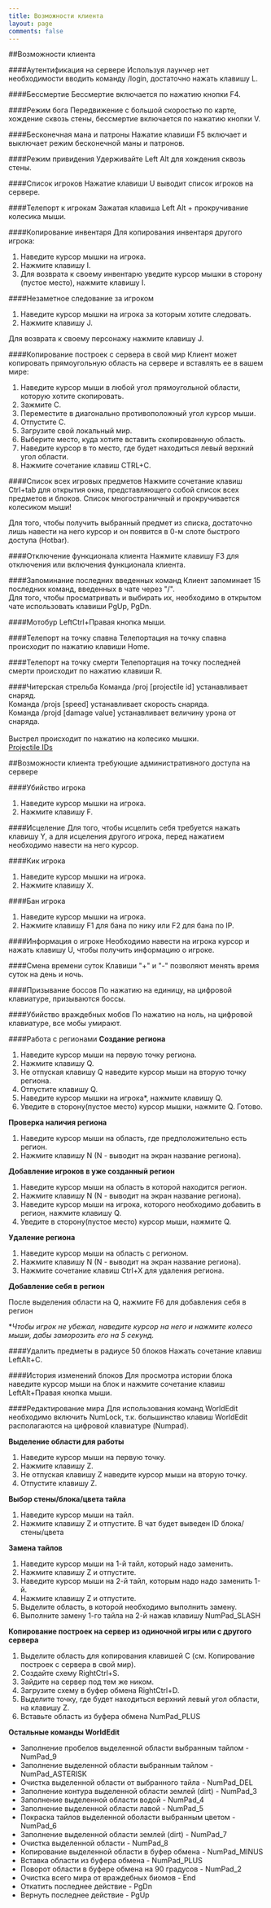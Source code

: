 ```yaml
---
title: Возможности клиента
layout: page
comments: false
---
```


##Возможности клиента

####Аутентификация на сервере
Используя лаунчер нет необходимости вводить команду /login, достаточно нажать клавишу L.

####Бессмертие
Бессмертие включается по нажатию кнопки F4.

####Режим бога
Передвижение с большой скоростью по карте, хождение сквозь стены, бессмертие включается по нажатию кнопки V.

####Бесконечная мана и патроны
Нажатие клавиши F5 включает и выключает режим бесконечной маны и патронов.

####Режим привидения
Удерживайте Left Alt для хождения сквозь стены.

####Список игроков
Нажатие клавиши U выводит список игроков на сервере.

####Телепорт к игрокам
Зажатая клавиша Left Alt + прокручивание колесика мыши.

####Копирование инвентаря
Для копирования инвентаря другого игрока:<br/>
1. Наведите курсор мышки на игрока.
2. Нажмите клавишу I.
3. Для возврата к своему инвентарю уведите курсор мышки в сторону (пустое место), нажмите клавишу I.

####Незаметное следование за игроком
1. Наведите курсор мышки на игрока за которым хотите следовать.
2. Нажмите клавишу J.

Для возврата к своему персонажу нажмите клавишу J.

####Копирование построек с сервера в свой мир
Клиент может копировать прямоугольную область на сервере и вставлять ее в вашем мире:

1. Наведите курсор мыши в любой угол прямоугольной области, которую хотите скопировать.
2. Зажмите C.
3. Переместите в диагонально противоположный угол курсор мыши.
4. Отпустите C.
5. Загрузите свой локальный мир.
6. Выберите место, куда хотите вставить скопированную область.
7. Наведите курсор в то место, где будет находиться левый верхний угол области.
8. Нажмите сочетание клавиш CTRL+C.

####Список всех игровых предметов
Нажмите сочетание клавиш Ctrl+tab для открытия окна, представляющего собой список всех предметов и блоков. Список многостраничный и прокручивается колесиком мыши!

Для того, чтобы получить выбранный предмет из списка, достаточно лишь навести на него курсор и он появится в 0-м слоте быстрого доступа (Hotbar).

####Отключение функционала клиента
Нажмите клавишу F3 для отключения или включения функционала клиента.

####Запоминание последних введенных команд
Клиент запоминает 15 последних команд, введенных в чате через "/".<br/>Для того, чтобы просматривать и выбирать их, необходимо в открытом чате использовать клавиши PgUp, PgDn.

####Мотобур
LeftCtrl+Правая кнопка мыши.

####Телепорт на точку спавна
Телепортация на точку спавна происходит по нажатию клавиши Home.

####Телепорт на точку смерти
Телепортация на точку последней смерти происходит по нажатию клавиши R.

####Читерская стрельба
Команда /proj [projectile id] устанавливает снаряд.<br/>Команда /projs [speed] устанавливает скорость снаряда.<br/>Команда /projd [damage value] устанавливает величину урона от снаряда.<br/><br/>Выстрел происходит по нажатию на колесико мышки.<br/><a href="http://terraria.gamepedia.com/Projectile_IDs" title="Projectile IDs">Projectile IDs</a>

##Возможности клиента требующие административного доступа на сервере

####Убийство игрока
1. Наведите курсор мышки на игрока.
2. Нажмите клавишу F.

####Исцеление
Для того, чтобы исцелить себя требуется нажать клавишу Y, а для исцеления другого игрока, перед нажатием необходимо навести на него курсор.

####Кик игрока
1. Наведите курсор мышки на игрока.
2. Нажмите клавишу X.

####Бан игрока
1. Наведите курсор мышки на игрока.
2. Нажмите клавишу F1 для бана по нику или F2 для бана по IP.

####Информация о игроке
Необходимо навести на игрока курсор и нажать клавишу U, чтобы получить информацию о игроке.

####Смена времени суток
Клавиши "+" и "-" позволяют менять время суток на день и ночь.

####Призывание боссов
По нажатию на единицу, на цифровой клавиатуре, призываются боссы.

####Убийство враждебных мобов
По нажатию на ноль, на цифровой клавиатуре, все мобы умирают.

####Работа с регионами
**Создание региона**

1. Наведите курсор мыши на первую точку региона.
2. Нажмите клавишу Q.
3. Не отпуская клавишу Q наведите курсор мыши на вторую точку региона.
4. Отпустите клавишу Q.
5. Наведите курсор мышки на игрока*, нажмите клавишу Q.
6. Уведите в сторону(пустое место) курсор мышки, нажмите Q. Готово.

**Проверка наличия региона**

1. Наведите курсор мыши на область, где предположительно есть регион.
2. Нажмите клавишу N (N - выводит на экран название региона).

**Добавление игроков в уже созданный регион**

1. Наведите курсор мыши на область в которой находится регион.
2. Нажмите клавишу N (N - выводит на экран название региона).
3. Наведите курсор мыши на игрока, которого необходимо добавить в регион, нажмите клавишу Q.
4. Уведите в сторону(пустое место) курсор мыши, нажмите Q.

**Удаление региона**

1. Наведите курсор мыши на область с регионом.
2. Нажмите клавишу N (N - выводит на экран название региона).
3. Нажмите сочетание клавиш Ctrl+X для удаления региона.

**Добавление себя в регион**

После выделения области на Q, нажмите F6 для добавления себя в регион

**Чтобы игрок не убежал, наведите курсор на него и нажмите колесо мыши, дабы заморозить его на 5 секунд.*

####Удалить предметы в радиусе 50 блоков
Нажать сочетание клавиш LeftAlt+C.

####История изменений блоков
Для просмотра истории блока наведите курсор мыши на блок и нажмите сочетание клавиш LeftAlt+Правая кнопка мыши.

####Редактирование мира
Для использования команд WorldEdit необходимо включить NumLock, т.к. большинство клавиш WorldEdit располагаются на цифровой клавиатуре (Numpad).

**Выделение области для работы**

1. Наведите курсор мыши на первую точку.
2. Нажмите клавишу Z.
3. Не отпуская клавишу Z наведите курсор мыши на вторую точку.
4. Отпустите клавишу Z.

**Выбор стены/блока/цвета тайла**

1. Наведите курсор мыши на тайл.
2. Нажмите клавишу Z и отпустите. В чат будет выведен ID блока/стены/цвета

**Замена тайлов**

1. Наведите курсор мыши на 1-й тайл, который надо заменить.
2. Нажмите клавишу Z и отпустите.
3. Наведите курсор мыши на 2-й тайл, которым надо надо заменить 1-й.
4. Нажмите клавишу Z и отпустите.
5. Выделите область, в которой необходимо выполнить замену.
6. Выполните замену 1-го тайла на 2-й нажав клавишу NumPad_SLASH

**Копирование построек на сервер из одиночной игры или с другого сервера**

1. Выделите область для копирования клавишей C (см. Копирование построек с сервера в свой мир).
2. Создайте схему RightCtrl+S.
3. Зайдите на сервер под тем же ником.
4. Загрузите схему в буфер обмена RightCtrl+D.
5. Выделите точку, где будет находиться верхний левый угол области, на клавишу Z.
6. Вставьте область из буфера обмена NumPad_PLUS

**Остальные команды WorldEdit**

* Заполнение пробелов выделенной области выбранным тайлом - NumPad_9
* Заполнение выделенной  области выбранным тайлом - NumPad_ASTERISK
* Очистка выделенной области от выбранного тайла - NumPad_DEL
* Заполнение контура выделенной области землей (dirt) - NumPad_3
* Заполнение выделенной области водой - NumPad_4
* Заполнение выделенной области лавой - NumPad_5
* Покраска тайлов выделенной оболасти выбранным цветом - NumPad_6
* Заполнение выделенной  области землей (dirt) - NumPad_7
* Очистка выделенной области - NumPad_8
* Копирование выделенной области в буфер обмена - NumPad_MINUS
* Вставка области из буфера обмена - NumPad_PLUS
* Поворот области в буфере обмена на 90 градусов - NumPad_2
* Очистка всего мира от враждебных биомов - End
* Откатить последнее действие - PgDn
* Вернуть последнее действие - PgUp
